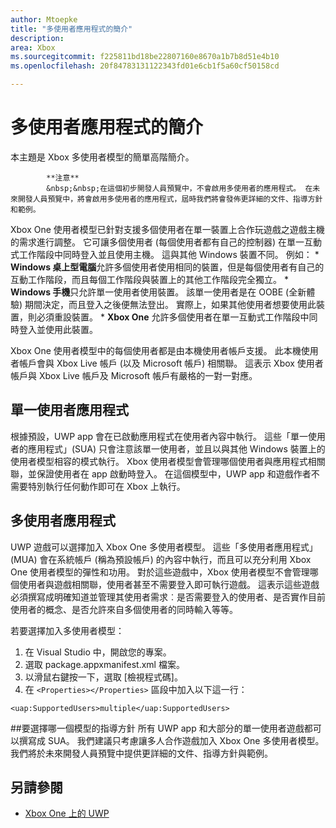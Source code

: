 ```yaml
---
author: Mtoepke
title: "多使用者應用程式的簡介"
description: 
area: Xbox
ms.sourcegitcommit: f225811bd18be22807160e8670a1b7b8d51e4b10
ms.openlocfilehash: 20f84783131122343fd01e6cb1f5a60cf50158cd

---
```


# 多使用者應用程式的簡介

本主題是 Xbox 多使用者模型的簡單高階簡介。

> 
            **注意**
            &nbsp;&nbsp;在這個初步開發人員預覽中，不會啟用多使用者的應用程式。 在未來開發人員預覽中，將會啟用多使用者的應用程式，屆時我們將會發佈更詳細的文件、指導方針和範例。 

Xbox One 使用者模型已針對支援多個使用者在單一裝置上合作玩遊戲之遊戲主機的需求進行調整。 它可讓多個使用者 (每個使用者都有自己的控制器) 在單一互動式工作階段中同時登入並且使用主機。 這與其他 Windows 裝置不同。 例如：
* 
            **Windows 桌上型電腦**允許多個使用者使用相同的裝置，但是每個使用者有自己的互動工作階段，而且每個工作階段與裝置上的其他工作階段完全獨立。
* 
            **Windows 手機**只允許單一使用者使用裝置。 該單一使用者是在 OOBE (全新體驗) 期間決定，而且登入之後便無法登出。 實際上，如果其他使用者想要使用此裝置，則必須重設裝置。 
* 
            **Xbox One** 允許多個使用者在單一互動式工作階段中同時登入並使用此裝置。

Xbox One 使用者模型中的每個使用者都是由本機使用者帳戶支援。 此本機使用者帳戶會與 Xbox Live 帳戶 (以及 Microsoft 帳戶) 相關聯。 這表示 Xbox 使用者帳戶與 Xbox Live 帳戶及 Microsoft 帳戶有嚴格的一對一對應。

## 單一使用者應用程式
根據預設，UWP app 會在已啟動應用程式在使用者內容中執行。 這些「單一使用者的應用程式」(SUA) 只會注意該單一使用者，並且以與其他 Windows 裝置上的使用者模型相容的模式執行。 Xbox 使用者模型會管理哪個使用者與應用程式相關聯，並保證使用者在 app 啟動時登入。 在這個模型中，UWP app 和遊戲作者不需要特別執行任何動作即可在 Xbox 上執行。 

## 多使用者應用程式
UWP 遊戲可以選擇加入 Xbox One 多使用者模型。 這些「多使用者應用程式」(MUA) 會在系統帳戶 (稱為預設帳戶) 的內容中執行，而且可以充分利用 Xbox One 使用者模型的彈性和功用。 對於這些遊戲中，Xbox 使用者模型不會管理哪個使用者與遊戲相關聯，使用者甚至不需要登入即可執行遊戲。 這表示這些遊戲必須撰寫成明確知道並管理其使用者需求︰是否需要登入的使用者、是否實作目前使用者的概念、是否允許來自多個使用者的同時輸入等等。
   
若要選擇加入多使用者模型：   
1. 在 Visual Studio 中，開啟您的專案。   
2. 選取 package.appxmanifest.xml 檔案。   
3. 以滑鼠右鍵按一下，選取 \[檢視程式碼\]。   
4. 在 `<Properties></Properties>` 區段中加入以下這一行：

`<uap:SupportedUsers>multiple</uap:SupportedUsers>`

##要選擇哪一個模型的指導方針
所有 UWP app 和大部分的單一使用者遊戲都可以撰寫成 SUA。 我們建議只考慮讓多人合作遊戲加入 Xbox One 多使用者模型。 我們將於未來開發人員預覽中提供更詳細的文件、指導方針與範例。

## 另請參閱
- [Xbox One 上的 UWP](index.md)



<!--HONumber=Jun16_HO5-->


